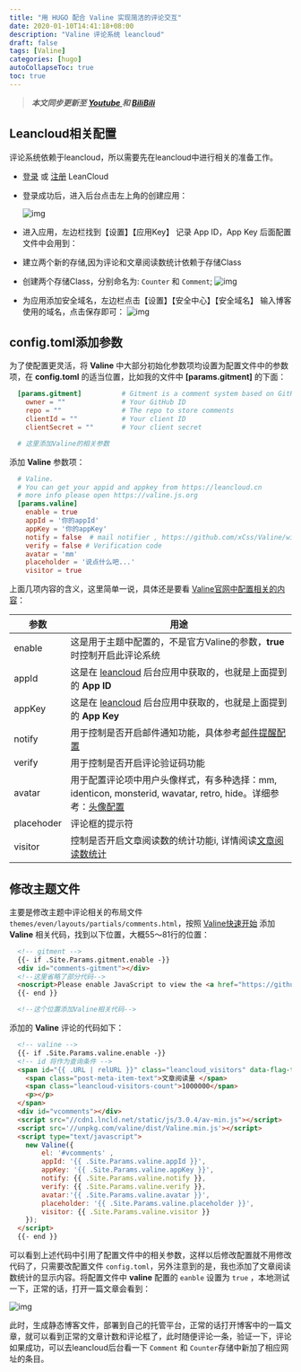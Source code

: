 ```yaml
---
title: "用 HUGO 配合 Valine 实现简洁的评论交互"
date: 2020-01-10T14:41:18+08:00
description: "Valine 评论系统 leancloud"
draft: false
tags: [Valine]
categories: [hugo]
autoCollapseToc: true
toc: true
---
```


<!--more-->

> ***本文同步更新至 [Youtube ](https://youtu.be/U7fpUaGrt8o) 和 [BiliBili ](https://www.bilibili.com/video/av84392015/)***

## Leancloud相关配置

评论系统依赖于leancloud，所以需要先在leancloud中进行相关的准备工作。

- [登录](https://leancloud.cn/dashboard/login.html#/signin) 或 [注册](https://leancloud.cn/dashboard/login.html#/signup) LeanCloud

- 登录成功后，进入后台点击左上角的创建应用：

  ![img](https://pichome-1254392422.cos.ap-chengdu.myqcloud.com/20180708153104380829479.png)

- 进入应用，左边栏找到【设置】【应用Key】
记录 App ID，App Key 后面配置文件中会用到：
- 建立两个新的存储,因为评论和文章阅读数统计依赖于存储Class
- 创建两个存储Class，分别命名为: `Counter` 和 `Comment`;
  ![img](https://pichome-1254392422.cos.ap-chengdu.myqcloud.com/20180708153104475972323.png)
- 为应用添加安全域名，左边栏点击【设置】【安全中心】【安全域名】
输入博客使用的域名，点击保存即可：
  ![img](https://pichome-1254392422.cos.ap-chengdu.myqcloud.com/20180708153104592457270.png)

## config.toml添加参数

为了使配置更灵活，将 **Valine** 中大部分初始化参数项均设置为配置文件中的参数项，在 **config.toml** 的适当位置，比如我的文件中 **[params.gitment]** 的下面：

```toml
  [params.gitment]          # Gitment is a comment system based on GitHub issues. see https://github.com/imsun/gitment
    owner = ""              # Your GitHub ID
    repo = ""               # The repo to store comments
    clientId = ""           # Your client ID
    clientSecret = ""       # Your client secret

  # 这里添加Valine的相关参数
```

添加 **Valine** 参数项：

```toml
  # Valine.
  # You can get your appid and appkey from https://leancloud.cn
  # more info please open https://valine.js.org
  [params.valine]
    enable = true
    appId = '你的appId'
    appKey = '你的appKey'
    notify = false  # mail notifier , https://github.com/xCss/Valine/wiki
    verify = false # Verification code
    avatar = 'mm' 
    placeholder = '说点什么吧...'
    visitor = true
```

上面几项内容的含义，这里简单一说，具体还是要看 [Valine官网中配置相关的内容](https://valine.js.org/configuration.html)：

| 参数       | 用途                                                         |
| ---------- | ------------------------------------------------------------ |
| enable     | 这是用于主题中配置的，不是官方Valine的参数，**true**时控制开启此评论系统 |
| appId      | 这是在 [leancloud](https://leancloud.cn/) 后台应用中获取的，也就是上面提到的 **App ID** |
| appKey     | 这是在 [leancloud](https://leancloud.cn/) 后台应用中获取的，也就是上面提到的 **App Key** |
| notify     | 用于控制是否开启邮件通知功能，具体参考[邮件提醒配置](https://github.com/xCss/Valine/wiki/Valine-评论系统中的邮件提醒设置) |
| verify     | 用于控制是否开启评论验证码功能                               |
| avatar     | 用于配置评论项中用户头像样式，有多种选择：mm, identicon, monsterid, wavatar, retro, hide。详细参考：[头像配置](https://valine.js.org/avatar.html) |
| placehoder | 评论框的提示符                                               |
| visitor    | 控制是否开启文章阅读数的统计功能i, 详情阅读[文章阅读数统计](https://valine.js.org/visitor.html) |

## 修改主题文件

主要是修改主题中评论相关的布局文件 `themes/even/layouts/partials/comments.html`，按照 [Valine快速开始](https://valine.js.org/quickstart.html) 添加 **Valine** 相关代码，找到以下位置，大概55～81行的位置：

```html
  <!-- gitment -->
  {{- if .Site.Params.gitment.enable -}}
  <div id="comments-gitment"></div>
  <!--这里省略了部分代码-->
  <noscript>Please enable JavaScript to view the <a href="https://github.com/imsun/gitment">comments powered by gitment.</a></noscript>
  {{- end }}

  <!--这个位置添加Valine相关代码-->
```

添加的 **Valine** 评论的代码如下：

```html
  <!-- valine -->
  {{- if .Site.Params.valine.enable -}}
  <!-- id 将作为查询条件 -->
  <span id="{{ .URL | relURL }}" class="leancloud_visitors" data-flag-title="{{ .Title }}">
    <span class="post-meta-item-text">文章阅读量 </span>
    <span class="leancloud-visitors-count">1000000</span>
    <p></p>
  </span>
  <div id="vcomments"></div>
  <script src="//cdn1.lncld.net/static/js/3.0.4/av-min.js"></script>
  <script src='//unpkg.com/valine/dist/Valine.min.js'></script>
  <script type="text/javascript">
    new Valine({
        el: '#vcomments' ,
        appId: '{{ .Site.Params.valine.appId }}',
        appKey: '{{ .Site.Params.valine.appKey }}',
        notify: {{ .Site.Params.valine.notify }}, 
        verify: {{ .Site.Params.valine.verify }}, 
        avatar:'{{ .Site.Params.valine.avatar }}', 
        placeholder: '{{ .Site.Params.valine.placeholder }}',
        visitor: {{ .Site.Params.valine.visitor }}
    });
  </script>
  {{- end }}
```

可以看到上述代码中引用了配置文件中的相关参数，这样以后修改配置就不用修改代码了，只需要改配置文件 `config.toml`，另外注意到的是，我也添加了文章阅读数统计的显示内容。将配置文件中 **valine** 配置的 `eanble` 设置为 `true` ，本地测试一下，正常的话，打开一篇文章会看到：

![img](https://pichome-1254392422.cos.ap-chengdu.myqcloud.com/20180708153104555886981.png)

此时，生成静态博客文件，部署到自己的托管平台，正常的话打开博客中的一篇文章，就可以看到正常的文章计数和评论框了，此时随便评论一条，验证一下，评论如果成功，可以去leancloud后台看一下 `Comment` 和 `Counter`存储中新加了相应网址的条目。